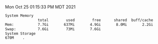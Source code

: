 Mon Oct 25 01:15:33 PM MDT 2021
```bash
System Memory
               total        used        free      shared  buff/cache   available
Mem:           7.7Gi       637Mi       4.9Gi       8.0Mi       2.2Gi       6.7Gi
Swap:          7.6Gi        73Mi       7.6Gi
System Storage
670M	.
```
